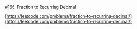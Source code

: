 #166. Fraction to Recurring Decimal

[https://leetcode.com/problems/fraction-to-recurring-decimal/](https://leetcode.com/problems/fraction-to-recurring-decimal/)
